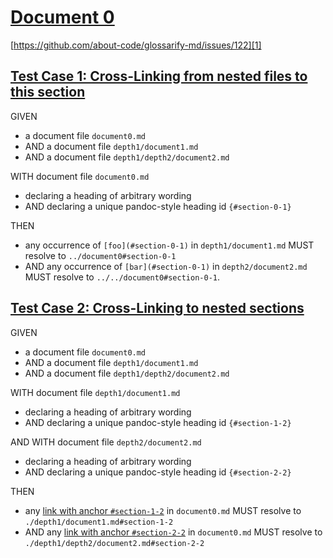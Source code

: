 # [Document 0](#document-0)

[https://github.com/about-code/glossarify-md/issues/122][1]

## [Test Case 1: Cross-Linking from nested files to this section](#section-0-1)

GIVEN

*   a document file `document0.md`
*   AND a document file `depth1/document1.md`
*   AND a document file `depth1/depth2/document2.md`

WITH document file `document0.md`

*   declaring a heading of arbitrary wording
*   AND declaring a unique pandoc-style heading id `{#section-0-1}`

THEN

*   any occurrence of `[foo](#section-0-1)` in `depth1/document1.md` MUST resolve to `../document0#section-0-1`
*   AND any occurrence of `[bar](#section-0-1)` in `depth2/document2.md` MUST resolve to `../../document0#section-0-1`.

## [Test Case 2: Cross-Linking to nested sections](#test-case-2-cross-linking-to-nested-sections)

GIVEN

*   a document file `document0.md`
*   AND a document file `depth1/document1.md`
*   AND a document file `depth1/depth2/document2.md`

WITH document file `depth1/document1.md`

*   declaring a heading of arbitrary wording
*   AND declaring a unique pandoc-style heading id `{#section-1-2}`

AND WITH document file `depth2/document2.md`

*   declaring a heading of arbitrary wording
*   AND declaring a unique pandoc-style heading id `{#section-2-2}`

THEN

*   any [link with anchor `#section-1-2`][2] in `document0.md` MUST
    resolve to `./depth1/document1.md#section-1-2`
*   AND any [link with anchor `#section-2-2`][3] in `document0.md` MUST
    resolve to `./depth1/depth2/document2.md#section-2-2`

[1]: https://github.com/about-code/glossarify-md/issues/122

[2]: ./depth1/document1.md#section-1-2 "Text"

[3]: ./depth1/depth2/document2.md#section-2-2 "Text"
